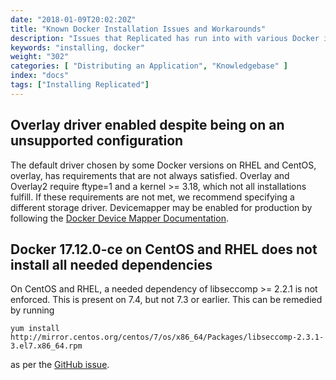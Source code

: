 ```yaml
---
date: "2018-01-09T20:02:20Z"
title: "Known Docker Installation Issues and Workarounds"
description: "Issues that Replicated has run into with various Docker installations"
keywords: "installing, docker"
weight: "302"
categories: [ "Distributing an Application", "Knowledgebase" ]
index: "docs"
tags: ["Installing Replicated"]
---
```


## Overlay driver enabled despite being on an unsupported configuration
The default driver chosen by some Docker versions on RHEL and CentOS, overlay, has requirements that are not always satisfied. Overlay and Overlay2 require ftype=1 and a kernel >= 3.18, which not all installations fulfill. If these requirements are not met, we recommend specifying a different storage driver. Devicemapper may be enabled for production by following the [Docker Device Mapper Documentation](https://docs.docker.com/engine/userguide/storagedriver/device-mapper-driver/#configure-direct-lvm-mode-for-production).

## Docker 17.12.0-ce on CentOS and RHEL does not install all needed dependencies
On CentOS and RHEL, a needed dependency of libseccomp >= 2.2.1 is not enforced. This is present on 7.4, but not 7.3 or earlier. This can be remedied by running 
```shell
yum install http://mirror.centos.org/centos/7/os/x86_64/Packages/libseccomp-2.3.1-3.el7.x86_64.rpm
```
 as per the [GitHub issue](https://github.com/moby/moby/issues/35906).
